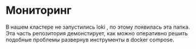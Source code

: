 # Мониторинг
В нашем кластере не запустились loki , по этому появилась эта папка.  
Эта часть репозитория демонстирует, как можно оперативно решить подобные проблемы развернув инструменты в docker compose.
